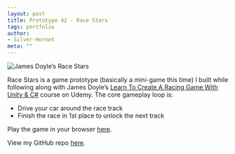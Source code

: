 ```yaml
---
layout: post
title: Prototype 42 - Race Stars
tags: portfolio
author:
- Silver-Hornet
meta: ""
---
```


![James Doyle’s Race Stars]({{site.url}}/race-stars.gif)

Race Stars is a game prototype (basically a mini-game this time) I built while following along with James Doyle’s [Learn To Create A Racing Game With Unity & C#](https://www.udemy.com/course/unity-racer/) course on Udemy. The core gameplay loop is:

- Drive your car around the race track
- Finish the race in 1st place to unlock the next track

Play the game in your browser [here](https://play.unity.com/mg/other/james-doyle-s-race-stars).

View my GitHub repo [here](https://github.com/silver-hornet/james-doyle-car-racing).
